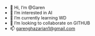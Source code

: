- 👋 Hi, I’m @Garen
- 👀 I’m interested in AI
- 🌱 I’m currently learning WD
- 💞️ I’m looking to collaborate on GITHUB
- 📫 garenghazarian1@gmail.com

<!---
garenghazarian1/garenghazarian1 is a ✨ special ✨ repository because its `README.md` (this file) appears on your GitHub profile.
You can click the Preview link to take a look at your changes.
--->
